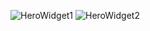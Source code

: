 ![HeroWidget1](https://github.com/onuraltintas2045/PokemonWidget/assets/102854668/7a49a8b0-403d-4839-a7c6-6d27c067584e)
![HeroWidget2](https://github.com/onuraltintas2045/PokemonWidget/assets/102854668/84cd32e2-6c84-4cfd-b6c6-fef705a73277)
